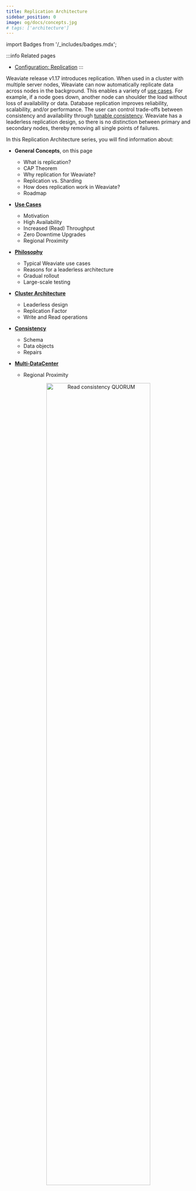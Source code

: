 ```yaml
---
title: Replication Architecture
sidebar_position: 0
image: og/docs/concepts.jpg
# tags: ['architecture']
---
```

import Badges from '/_includes/badges.mdx';

<Badges/>

:::info Related pages
- [Configuration: Replication](../../configuration/replication.md)
:::

Weaviate release v1.17 introduces replication. When used in a cluster with multiple server nodes, Weaviate can now automatically replicate data across nodes in the background. This enables a variety of [use cases](./motivation.md). For example, if a node goes down, another node can shoulder the load without loss of availability or data. Database replication improves reliability, scalability, and/or performance. The user can control trade-offs between consistency and availability through [tunable consistency](./consistency.md). Weaviate has a leaderless replication design, so there is no distinction between primary and secondary nodes, thereby removing all single points of failures.

In this Replication Architecture series, you will find information about:

* **General Concepts**, on this page
  * What is replication?
  * CAP Theorem
  * Why replication for Weaviate?
  * Replication vs. Sharding
  * How does replication work in Weaviate?
  * Roadmap


* **[Use Cases](./motivation.md)**
  * Motivation
  * High Availability
  * Increased (Read) Throughput
  * Zero Downtime Upgrades
  * Regional Proximity


* **[Philosophy](./philosophy.md)**
  * Typical Weaviate use cases
  * Reasons for a leaderless architecture
  * Gradual rollout
  * Large-scale testing


* **[Cluster Architecture](./cluster-architecture.md)**
  * Leaderless design
  * Replication Factor
  * Write and Read operations


* **[Consistency](./consistency.md)**
  * Schema
  * Data objects
  * Repairs


* **[Multi-DataCenter](./multi-dc.md)**
  * Regional Proximity

<p align="center"><img src="/img/docs/replication-architecture/replication-rf3-c-QUORUM.png" alt="Read consistency QUORUM" width="75%"/></p>

## What is replication?

Database replication occurs when you keep a copy of the same data point on multiple nodes of a cluster, which in turn creates a distributed database. A distributed database consists of multiple nodes, all of which can contain a copy of the data. So if one node (server) goes down, users can still access data from another node. In addition, query throughput can be improved with replication. In short, a distributed database is more reliable and can achieve higher performance than a centralized system.

## CAP Theorem

The primary goal of introducing replication is to improve reliability. [Eric Brewer](https://en.wikipedia.org/wiki/Eric_Brewer_(scientist)) states that there are some limits on reliability for distributed databases, described by the [CAP theorem](https://en.wikipedia.org/wiki/CAP_theorem). The CAP theorem states that a distributed database can only provide two of the following three guarantees:
* **Consistency (C)** - Every database read receives the most recent write after creation or modification (or an error).
* **Availability (A)** - Every request receives a non-error response all the time, without the guarantee that it contains the most recent write.
* **Partition tolerance (P)** - The system continues to operate despite an arbitrary number of messages being dropped (or delayed) by the network between nodes.

<p align="center"><img src="/img/docs/replication-architecture/repliction-cap.png" alt="CAP Theorem" width="60%"/></p>

Ideally you want a database, like Weaviate, to have the highest reliability as possible, but this is limited by the tradeoff between consistency, availability and partition tolerance. Only two out of three concepts can be guaranteed. Since we're talking about distributed systems in which network partitions are present, only two options are left for designing the system: **consistency (C)** or **availability (A)**. When you prioritize **consistency** over availability, the database will return an error or timeout when it cannot be guaranteed that the data is up to date due to network partitioning. When prioritizing **availability** over consistency, the database will always process the query and try to return the most recent version of data even if it cannot guarantee it is up to date due to network partitioning.

C over A is preferred when the database contains critical data, such as transactional bank account data. For transactional data, you want the data to always be consistent (otherwise your bank balance is not guaranteed to be correct if you make transactions while some nodes (e.g. ATMs) are down).
When a database involves less critical data, A over C can be preferred. An example can be a messaging service, where you can tolerate showing some old data but the application should be highly available and handle large amounts of writes with minimal latency. Weaviate follows this latter design, since Weaviate typically deals with less critical data and  is used for approximate search as a secondary database in use cases with more critical data. More about this design decision in [Philosophy](./philosophy.md).


## Why replication for Weaviate?

Weaviate is a database, and users want to reliably receive answers to their requests made to the database. As discussed above, database reliability consists of various parts. Below are Weaviate use cases in which replication is desired. For detailed information, visit the [Replication Use Cases (Motivation) page](./motivation.md).

1. **High availability (redundancy)**<br/>
  With a distributed (replicated) database structure, service will not be interrupted if one server node goes down. The database can still be available, read queries will just be (unnoticeably) redirected to an available node.
2. **Increased (read) throughput**<br/>
  Adding extra server nodes to your database setup means that the throughput scales with it. The more server nodes, the more users (read operations) the system will be able to handle. When reading is set to a low consistency level, then scaling the replication factor (i.e. how many database server nodes) increases the throughput linearly.
3. **Zero downtime upgrades**<br/>
  Without replication, there is a window of downtime when you update a Weaviate instance. This is because the single node needs to stop, update and restart before it's ready to serve again. With replication, upgrades are done using a rolling update, in which at most one node is unavailable at any point in time while the other nodes can still serve traffic.
4. **Regional proximity**<br/>
  When users are located in different regional areas (e.g. Iceland and Australia as extreme examples), you cannot ensure low latency for all users due to the physical distance between the database server and the users. With a distributed database, you can place nodes in different local regions to decrease this latency. This depends on the Multi-Datacenter feature of replication.


## Replication vs. Sharding

Replication is not the same as sharding. [Sharding (horizontal scaling) was introduced to Weaviate in v1.8](../cluster.md).

* **Replication** copies the data to different server nodes. For Weaviate, this increases data availability and provides redundancy in case a single node fails. Query throughput can be improved with replication.
* **Sharding** handles horizontal scaling across servers by dividing the data and sending the pieces of data (shards) to multiple replica sets. The data is thus divided, and all shards together form the entire set of data. You can use sharding with Weaviate to run larger datasets and speed up imports.

<p align="center"><img src="/img/docs/replication-architecture/replication-replication-vs-sharding.png" alt="Replication vs Sharding" width="60%"/></p>


Replication and sharding can be combined in a setup, to improve throughput and availability as well as import speed and support for large datasets. For example, you can have 3 replicas of the database and shards set to 3, which means you have 9 shards in total, where each server node holds 3 different shards.


## How does replication work in Weaviate?

Weaviate’s implementation of replication is inspired by other databases like Cassandra. Availability is favored over Consistency. Weaviate's replication has a leaderless design, which means there are no primary and secondary nodes. When writing and reading data, the client contacts one or more nodes. A load balancer exists between the user and the nodes, so the user doesn't know which node they are talking to (Weaviate will forward internally if a user is requesting a wrong node).

Weaviate’s data schema changes are strongly consistent, since this is rarely changed, but critical. Schema changes will happen with a distributed transaction with a two-phase commit. This is 'slow', but consistent because it disallows conflicting schema changes at the same time.

The number of nodes that need to acknowledge the read or write (from v1.18) operation is tunable, to `ONE`, `QUORUM` (n/2+1) or `ALL`. When write operations are configured to `ALL`, the database works synchronously. If write is not set to `ALL` (possible from v1.18), writing data is asynchronous from the user's perspective.

The number of replicas doesn't have to match the number of nodes (cluster size). It is possible to split data in Weaviate based on Classes. Note that this is [different from Sharding](#replication-vs-sharding).

Read more about how replication works in Weaviate in [Philosophy](./philosophy.md), [Cluster Architecture](./cluster-architecture.md) and [Consistency](./consistency.md).


## How do I enable replication in Weaviate?

See the [Replication Usage page](/developers/weaviate/configuration/replication.md). You can enable replication at the class level in the data schema of your Weaviate instance. During querying, you can specify the desired consistency level.

## Roadmap

* v1.17 (12/2022)
  * Leaderless Replication
  * Tunable Read Consistency for Get-by-ID requests
* v1.18 (02/2023)
  * Tunable Write Consistency
  * Tunable Read Consistency for all requests
  * Repairs (Read-Repairs or Background/Async Repairs)
* Not scheduled yet
  * Multi-Datacenter replication (you can upvote this feature [here](https://github.com/weaviate/weaviate/issues/2436))


## More Resources

import DocsMoreResources from '/_includes/more-resources-docs.md';

<DocsMoreResources />

